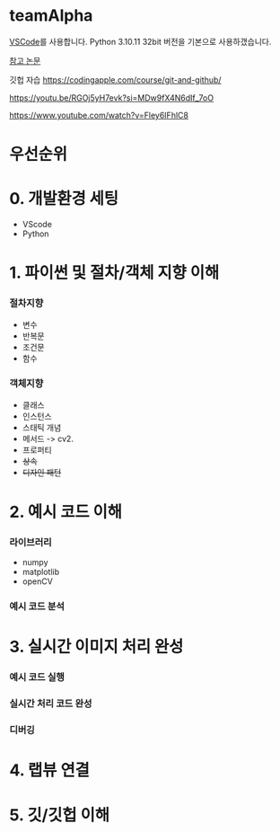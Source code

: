 # teamAlpha
[VSCode](https://rswm-ju.tistory.com/2)를 사용합니다.
Python 3.10.11 32bit 버전을 기본으로 사용하갰습니다.

[참고 논문](https://github.com/amusi/awesome-lane-detection)

깃헙 자습
https://codingapple.com/course/git-and-github/

https://youtu.be/RGOj5yH7evk?si=MDw9fX4N6dIf_7oO

https://www.youtube.com/watch?v=Fley6IFhlC8

# 우선순위

# 0. 개발환경 세팅
- VScode
- Python

# 1. 파이썬 및 절차/객체 지향 이해
### 절차지향
- 변수
- 반복문
- 조건문
- 함수

### 객체지향
- 클래스
- 인스턴스
- 스태틱 개념
- 메서드 -> cv2.
- 프로퍼티 
- ~~상속~~
- ~~디자인 패턴~~



# 2. 예시 코드 이해 

### 라이브러리
- numpy
- matplotlib
- openCV


### 예시 코드 분석

# 3. 실시간 이미지 처리 완성
### 예시 코드 실행

### 실시간 처리 코드 완성

### 디버깅

# 4. 랩뷰 연결

# 5. 깃/깃헙 이해
